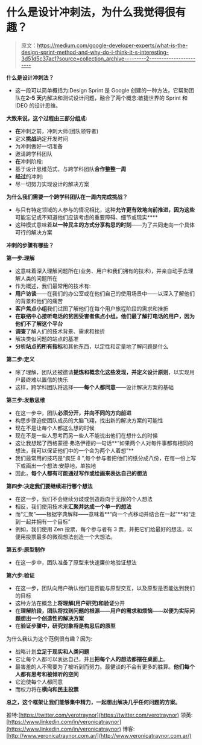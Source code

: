 # 什么是设计冲刺法，为什么我觉得很有趣？

> 原文：<https://medium.com/google-developer-experts/what-is-the-design-sprint-method-and-why-do-i-think-it-s-interesting-3d51d5c37ac1?source=collection_archive---------2----------------------->

**什么是设计冲刺法？**

*   这一段可以简单概括为:Design Sprint 是 Google 创建的一种方法，它帮助团队在**2–5 天**内解决和测试设计问题，融合了两个概念:敏捷世界的 Sprint 和 IDEO 的设计思维。

**大致来说，这个过程由三部分组成:**

*   **在**冲刺之前，冲刺大师(团队领导者)
*   定义**挑战**确定开发时间
*   为冲刺做好一切准备
*   邀请跨学科团队
*   **在**冲刺阶段:
*   基于设计思维范式，与跨学科团队**合作整整一周**
*   **经过**的冲刺:
*   尽一切努力实现设计的解决方案

**为什么我们需要一个跨学科团队在一周内完成挑战？**

*   与只有特定领域的人参与的情况相比，这种**允许更有效地向前推进，因为这些**可能忘记或不知道他们应该考虑的重要障碍、细节或现实****
*   这种模式意味着**以一种民主的方式分享构思的时刻**——为了共同走向一个具体可行的解决方案

**冲刺的步骤有哪些？**

**第一步:理解**

*   这意味着深入理解问题所在(业务、用户和我们拥有的技术)，并亲自动手去理解人类的问题所在
*   作为概述，我们最常用的技术有:
*   **用户访谈**——在我们的办公室或在他们自己的使用场景中——以深入了解他们的背景和他们的痛苦
*   **客户焦点小组**我们试图了解他们在每个用户旅程阶段的需求和挫折
*   **在联络中心接听电话的贫困受害者焦点小组。他们最了解打电话的用户，因为他们不了解这个平台**
*   **调查**了解人们的技术背景、需求和挫折
*   解决类似问题的站点的基准
*   **分析站点的所有指标**和其他东西，以定性和定量地了解问题是什么

**第二步:定义**

*   除了理解，团队还被邀请**提炼和概念化这些发现，并定义设计原则**，以实现用户最终难以置信的快乐
*   这样，跨学科团队将选择——**每个人都同意**——设计解决方案的基础

**第三步:发散思维**

*   在这一步中，团队**必须分开，并向不同的方向前进**
*   构思步骤迫使团队成员的大脑飞翔，找出新的解决方案的可能性
*   现在不是让每个人都这么想的时候
*   现在不是一些人思考而另一些人不能说出他们在想什么的时候
*   这让我想起了西格蒙德·弗洛伊德的一句话**“如果两个人对每件事都有相同的想法，我可以保证他们中的一个会为两个人着想”**
*   我们最常用的技巧是“疯狂 8 ”,每个参与者把他们的纸分成八份，在每一份上写下或画出一个想法:安静地，单独地
*   因此，**每个人都有可能通过写作或绘画来表达自己的想法**

**第四步:决定我们要继续进行哪个想法**

*   在这一步，我们不会继续分歧或创造趋向于无限的个人想法
*   相反，我们使用技术来**汇聚并达成一个单一的想法**
*   而“汇聚”——根据字典解释——意味着**“向一个点移动并结合在一起”**和“走到一起并拥有一个目标”
*   例如，我们使用 Zen 投票，每个参与者有 3 票，并把它们给最好的想法，以便用投票最多的微观想法创造一个大想法。

**第五步:原型制作**

*   在这一步中，团队准备了原型来快速廉价地验证想法

**第六步:验证**

*   在这一步，团队向用户确认他们是否能与原型交互，以及原型是否能达到我们的目标
*   这种方法在概念上**将理解(用户研究)和验证**分开
*   在**理解阶段，团队将找到问题的根源——用户的需求和烦恼——以便为实际问题想出一个创造性的解决方案**
*   在**验证步骤中，研究对象将是构思后的原型**

为什么我认为这个范例很有趣？因为:

*   战略计划**立足于现实和人类问题**
*   它让每个人都可以表达自己，并且**把每个人的想法都摆在桌面上**。
*   最害羞的人不需要为了被听到而努力。最健谈的不会有更多的胜算。**他们每个人都有思考和被倾听的空间**
*   它迫使每个人都同意
*   而权力将在**横向和民主投票**

**总之，这个框架让我们能够集中精力，一起想出解决几乎任何问题的方案。**

推特:[https://twitter.com/verotraynor](https://twitter.com/verotraynor)
领英:[https://www.linkedin.com/in/veronicatraynor](https://www.linkedin.com/in/veronicatraynor)
博客:[http://www.veronicatraynor.com.ar/](http://www.veronicatraynor.com.ar/)